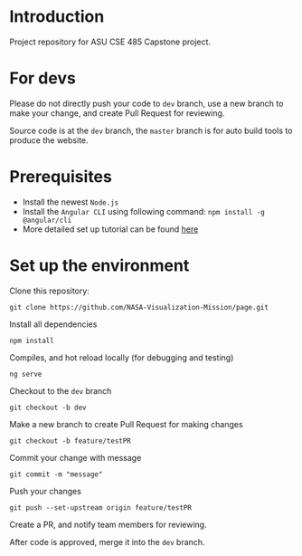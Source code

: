 # Introduction
Project repository for ASU CSE 485 Capstone project.

# For devs
Please do not directly push your code to `dev` branch, use a new branch to make your change, and create Pull Request for reviewing.

Source code is at the `dev` branch, the `master` branch is for auto build tools to produce the website.

# Prerequisites

* Install the newest `Node.js`
* Install the `Angular CLI` using following command: `npm install -g @angular/cli`
* More detailed set up tutorial can be found [here](https://angular.io/guide/setup-local)

# Set up the environment
Clone this repository: 
```
git clone https://github.com/NASA-Visualization-Mission/page.git
```

Install all dependencies
```
npm install
```

Compiles, and hot reload locally (for debugging and testing)
```
ng serve
```

Checkout to the `dev` branch
```
git checkout -b dev
```

Make a new branch to create Pull Request for making changes
```
git checkout -b feature/testPR
```

Commit your change with message
```
git commit -m "message"
```

Push your changes
```
git push --set-upstream origin feature/testPR
```

Create a PR, and notify team members for reviewing.

After code is approved, merge it into the `dev` branch.
